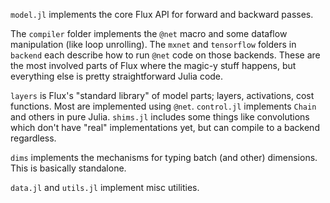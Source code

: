 `model.jl` implements the core Flux API for forward and backward passes.

The `compiler` folder implements the `@net` macro and some dataflow manipulation (like loop unrolling). The `mxnet` and `tensorflow` folders in `backend` each describe how to run `@net` code on those backends. These are the most involved parts of Flux where the magic-y stuff happens, but everything else is pretty straightforward Julia code.

`layers` is Flux's "standard library" of model parts; layers, activations, cost functions. Most are implemented using `@net`. `control.jl` implements `Chain` and others in pure Julia. `shims.jl` includes some things like convolutions which don't have "real" implementations yet, but can compile to a backend regardless.

`dims` implements the mechanisms for typing batch (and other) dimensions. This is basically standalone.

`data.jl` and `utils.jl` implement misc utilities.
